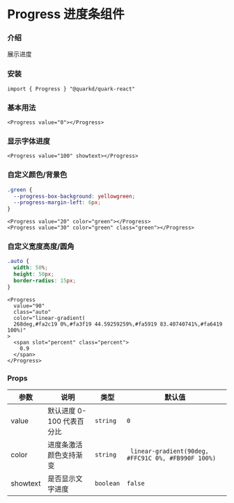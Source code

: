 # Progress 进度条组件

### 介绍

展示进度

### 安装

```tsx
import { Progress } "@quarkd/quark-react"
```

### 基本用法

```tsx
<Progress value="0"></Progress>
```

### 显示字体进度

```tsx
<Progress value="100" showtext></Progress>
```

### 自定义颜色/背景色

```css
.green {
  --progress-box-background: yellowgreen;
  --progress-margin-left: 6px;
}
```

```tsx
<Progress value="20" color="green"></Progress>
<Progress value="30" color="green" class="green"></Progress>
```

### 自定义宽度高度/圆角

```css
.auto {
  width: 50%;
  height: 50px;
  border-radius: 15px;
}
```

```tsx
<Progress
  value="90"
  class="auto"
  color="linear-gradient(
  268deg,#fa2c19 0%,#fa3f19 44.59259259%,#fa5919 83.40740741%,#fa6419 100%)"
>
  <span slot="percent" class="percent">
    0.9
  </span>
</Progress>
```

### Props

| 参数     | 说明                      | 类型      | 默认值                                              |
| -------- | ------------------------- | --------- | --------------------------------------------------- |
| value    | 默认进度 0-100 代表百分比 | `string`  | `0`                                                 |
| color    | 进度条激活颜色支持渐变    | `string`  | ` linear-gradient(90deg, #FFC91C 0%, #FB990F 100%)` |
| showtext | 是否显示文字进度          | `boolean` | `false`                                             |

